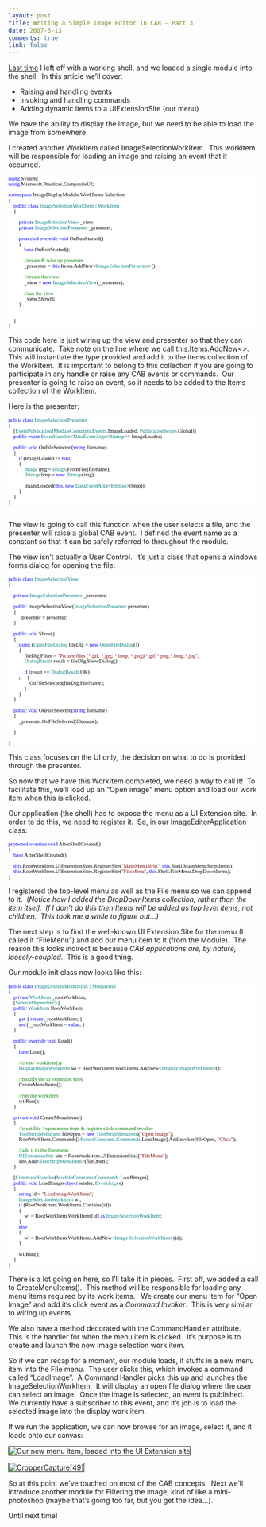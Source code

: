 ```yaml
--- 
layout: post
title: Writing a Simple Image Editor in CAB - Part 3
date: 2007-3-13
comments: true
link: false
---
```

<p><a href="http://www.flux88.com/2007/03/09/Writing+A+Simple+Image+Editor+In+CAB++Part+2.aspx">Last time</a> I left off with a working shell, and we loaded a single module into the shell.&nbsp; In this article we&rsquo;ll cover:</p><ul><li>Raising and handling events</li><li>Invoking and handling commands</li><li>Adding dynamic items to a UIExtensionSite (our menu)</li></ul><p>We have the ability to display the image, but we need to be able to load the image from somewhere.&nbsp; </p><p>I created another WorkItem called ImageSelectionWorkItem.&nbsp; This workitem will be responsible for loading an image and raising an event that it occurred.</p><div style="FONT-SIZE: 8pt; BACKGROUND: white; COLOR: black; FONT-FAMILY: Consolas"><p style="MARGIN: 0px"><span style="COLOR: blue">using</span> System;</p><p style="MARGIN: 0px"><span style="COLOR: blue">using</span> Microsoft.Practices.CompositeUI;</p><p style="MARGIN: 0px">&nbsp;</p><p style="MARGIN: 0px"><span style="COLOR: blue">namespace</span> ImageDisplayModule.WorkItems.Selection</p><p style="MARGIN: 0px">{</p><p style="MARGIN: 0px">&nbsp; &nbsp; <span style="COLOR: blue">public</span> <span style="COLOR: blue">class</span> <span style="COLOR: teal">ImageSelectionWorkItem</span> : <span style="COLOR: teal">WorkItem</span></p><p style="MARGIN: 0px">&nbsp; &nbsp; {</p><p style="MARGIN: 0px">&nbsp;</p><p style="MARGIN: 0px">&nbsp; &nbsp; &nbsp; &nbsp; <span style="COLOR: blue">private</span> <span style="COLOR: teal">ImageSelectionView</span> _view;</p><p style="MARGIN: 0px">&nbsp; &nbsp; &nbsp; &nbsp; <span style="COLOR: blue">private</span> <span style="COLOR: teal">ImageSelectionPresenter</span> _presenter;</p><p style="MARGIN: 0px">&nbsp;</p><p style="MARGIN: 0px">&nbsp; &nbsp; &nbsp; &nbsp; <span style="COLOR: blue">protected</span> <span style="COLOR: blue">override</span> <span style="COLOR: blue">void</span> OnRunStarted()</p><p style="MARGIN: 0px">&nbsp; &nbsp; &nbsp; &nbsp; {</p><p style="MARGIN: 0px">&nbsp; &nbsp; &nbsp; &nbsp; &nbsp; &nbsp; <span style="COLOR: blue">base</span>.OnRunStarted();</p><p style="MARGIN: 0px">&nbsp;</p><p style="MARGIN: 0px">&nbsp; &nbsp; &nbsp; &nbsp; &nbsp; &nbsp; <span style="COLOR: green">//create &amp; wire up presenter</span></p><p style="MARGIN: 0px">&nbsp; &nbsp; &nbsp; &nbsp; &nbsp; &nbsp; _presenter = <span style="COLOR: blue">this</span>.Items.AddNew&lt;<span style="COLOR: teal">ImageSelectionPresenter</span>&gt;();</p><p style="MARGIN: 0px">&nbsp;</p><p style="MARGIN: 0px">&nbsp; &nbsp; &nbsp; &nbsp; &nbsp; &nbsp; <span style="COLOR: green">//create the view</span></p><p style="MARGIN: 0px">&nbsp; &nbsp; &nbsp; &nbsp; &nbsp; &nbsp; _view = <span style="COLOR: blue">new</span> <span style="COLOR: teal">ImageSelectionView</span>(_presenter);</p><p style="MARGIN: 0px">&nbsp;</p><p style="MARGIN: 0px">&nbsp; &nbsp; &nbsp; &nbsp; &nbsp; &nbsp; <span style="COLOR: green">//run the view</span></p><p style="MARGIN: 0px">&nbsp; &nbsp; &nbsp; &nbsp; &nbsp; &nbsp; _view.Show();&nbsp; &nbsp; &nbsp; &nbsp; &nbsp; </p><p style="MARGIN: 0px">&nbsp; &nbsp; &nbsp; &nbsp; }&nbsp; &nbsp; &nbsp; &nbsp; &nbsp; &nbsp; </p><p style="MARGIN: 0px">&nbsp;</p><p style="MARGIN: 0px">&nbsp;</p><p style="MARGIN: 0px">&nbsp; &nbsp; }</p><p style="MARGIN: 0px">}</p></div><!--EndFragment--><p>This code here is just wiring up the view and presenter so that they can communicate.&nbsp; Take note on the line where we call this.Items.AddNew&lt;&gt;.&nbsp; This will instantiate the type provided and add it to the items collection of the WorkItem.&nbsp; It is important to belong to this collection if you are going to participate in any handle or raise any CAB events or commands.&nbsp; Our presenter is going to raise an event, so it needs to be added to the Items collection of the WorkItem.</p><p>Here is the presenter:</p><div style="FONT-SIZE: 8pt; BACKGROUND: white; COLOR: black; FONT-FAMILY: Consolas"><p style="MARGIN: 0px"><span style="COLOR: blue">public</span> <span style="COLOR: blue">class</span> <span style="COLOR: teal">ImageSelectionPresenter</span></p><p style="MARGIN: 0px">{</p><p style="MARGIN: 0px">&nbsp; &nbsp; [<span style="COLOR: teal">EventPublication</span>(<span style="COLOR: teal">ModuleConstants</span>.<span style="COLOR: teal">Events</span>.ImageLoaded, <span style="COLOR: teal">PublicationScope</span>.Global)]</p><p style="MARGIN: 0px">&nbsp; &nbsp; <span style="COLOR: blue">public</span> <span style="COLOR: blue">event</span> <span style="COLOR: teal">EventHandler</span>&lt;<span style="COLOR: teal">DataEventArgs</span>&lt;<span style="COLOR: teal">Bitmap</span>&gt;&gt; ImageLoaded;</p><p style="MARGIN: 0px">&nbsp;</p><p style="MARGIN: 0px">&nbsp; &nbsp; <span style="COLOR: blue">public</span> <span style="COLOR: blue">void</span> OnFileSelected(<span style="COLOR: blue">string</span> filename)</p><p style="MARGIN: 0px">&nbsp; &nbsp; {</p><p style="MARGIN: 0px">&nbsp; &nbsp; &nbsp; &nbsp; <span style="COLOR: blue">if</span> (ImageLoaded != <span style="COLOR: blue">null</span>)</p><p style="MARGIN: 0px">&nbsp; &nbsp; &nbsp; &nbsp; {</p><p style="MARGIN: 0px">&nbsp; &nbsp; &nbsp; &nbsp; &nbsp; &nbsp; <span style="COLOR: teal">Image</span> img = <span style="COLOR: teal">Image</span>.FromFile(filename);</p><p style="MARGIN: 0px">&nbsp; &nbsp; &nbsp; &nbsp; &nbsp; &nbsp; <span style="COLOR: teal">Bitmap</span> bmp = <span style="COLOR: blue">new</span> <span style="COLOR: teal">Bitmap</span>(img);</p><p style="MARGIN: 0px">&nbsp;</p><p style="MARGIN: 0px">&nbsp; &nbsp; &nbsp; &nbsp; &nbsp; &nbsp; ImageLoaded(<span style="COLOR: blue">this</span>, <span style="COLOR: blue">new</span> <span style="COLOR: teal">DataEventArgs</span>&lt;<span style="COLOR: teal">Bitmap</span>&gt;(bmp));</p><p style="MARGIN: 0px">&nbsp; &nbsp; &nbsp; &nbsp; }</p><p style="MARGIN: 0px">&nbsp; &nbsp; }</p><p style="MARGIN: 0px">}</p></div><p><!--EndFragment--><br />The view is going to call this function when the user selects a file, and the presenter will raise a global CAB event.&nbsp; I defined the event name as a constant so that it can be safely referred to throughout the module.</p><p>The view isn&rsquo;t actually a User Control.&nbsp; It&rsquo;s just a class that opens a windows forms dialog for opening the file:</p><div style="FONT-SIZE: 8pt; BACKGROUND: white; COLOR: black; FONT-FAMILY: Consolas"><p style="MARGIN: 0px"><span style="COLOR: blue">public</span> <span style="COLOR: blue">class</span> <span style="COLOR: teal">ImageSelectionView</span></p><p style="MARGIN: 0px">{</p><p style="MARGIN: 0px">&nbsp;</p><p style="MARGIN: 0px">&nbsp; &nbsp; <span style="COLOR: blue">private</span> <span style="COLOR: teal">ImageSelectionPresenter</span> _presenter; </p><p style="MARGIN: 0px">&nbsp;</p><p style="MARGIN: 0px">&nbsp; &nbsp; <span style="COLOR: blue">public</span> ImageSelectionView(<span style="COLOR: teal">ImageSelectionPresenter</span> presenter)</p><p style="MARGIN: 0px">&nbsp; &nbsp; {</p><p style="MARGIN: 0px">&nbsp; &nbsp; &nbsp; &nbsp; _presenter = presenter;</p><p style="MARGIN: 0px">&nbsp; &nbsp; }</p><p style="MARGIN: 0px">&nbsp;</p><p style="MARGIN: 0px">&nbsp; &nbsp; <span style="COLOR: blue">public</span> <span style="COLOR: blue">void</span> Show()</p><p style="MARGIN: 0px">&nbsp; &nbsp; {</p><p style="MARGIN: 0px">&nbsp; &nbsp; &nbsp; &nbsp; <span style="COLOR: blue">using</span> (<span style="COLOR: teal">OpenFileDialog</span> fileDlg = <span style="COLOR: blue">new</span> <span style="COLOR: teal">OpenFileDialog</span>())</p><p style="MARGIN: 0px">&nbsp; &nbsp; &nbsp; &nbsp; {</p><p style="MARGIN: 0px">&nbsp; &nbsp; &nbsp; &nbsp; &nbsp; &nbsp; fileDlg.Filter = <span style="COLOR: maroon">"Picture files (*.gif; *.jpg; *.bmp; *.png)|*.gif;*.png;*.bmp;*.jpg"</span>;</p><p style="MARGIN: 0px">&nbsp; &nbsp; &nbsp; &nbsp; &nbsp; &nbsp; <span style="COLOR: teal">DialogResult</span> result = fileDlg.ShowDialog();</p><p style="MARGIN: 0px">&nbsp;</p><p style="MARGIN: 0px">&nbsp; &nbsp; &nbsp; &nbsp; &nbsp; &nbsp; <span style="COLOR: blue">if</span> (result == <span style="COLOR: teal">DialogResult</span>.OK)</p><p style="MARGIN: 0px">&nbsp; &nbsp; &nbsp; &nbsp
; &nbsp; &nbsp; {</p><p style="MARGIN: 0px">&nbsp; &nbsp; &nbsp; &nbsp; &nbsp; &nbsp; &nbsp; &nbsp; OnFileSelected(fileDlg.FileName);</p><p style="MARGIN: 0px">&nbsp; &nbsp; &nbsp; &nbsp; &nbsp; &nbsp; }</p><p style="MARGIN: 0px">&nbsp; &nbsp; &nbsp; &nbsp; }</p><p style="MARGIN: 0px">&nbsp; &nbsp; }</p><p style="MARGIN: 0px">&nbsp;</p><p style="MARGIN: 0px">&nbsp; &nbsp; <span style="COLOR: blue">public</span> <span style="COLOR: blue">void</span> OnFileSelected(<span style="COLOR: blue">string</span> filename)</p><p style="MARGIN: 0px">&nbsp; &nbsp; {</p><p style="MARGIN: 0px">&nbsp; &nbsp; &nbsp; &nbsp; _presenter.OnFileSelected(filename);</p><p style="MARGIN: 0px">&nbsp;</p><p style="MARGIN: 0px">&nbsp; &nbsp; }</p><p style="MARGIN: 0px">&nbsp;</p><p style="MARGIN: 0px">}</p></div><p>This class focuses on the UI only, the decision on what to do is provided through the presenter.</p><p>So now that we have this WorkItem completed, we need a way to call it!&nbsp; To facilitate this, we&rsquo;ll load up an &ldquo;Open image&rdquo; menu option and load our work item when this is clicked.</p><p>Our application (the shell) has to expose the menu as a UI Extension site.&nbsp; In order to do this, we need to register it.&nbsp; So, in our ImageEditorApplication class:</p><div style="FONT-SIZE: 8pt; BACKGROUND: white; COLOR: black; FONT-FAMILY: Consolas"><p style="MARGIN: 0px"><span style="COLOR: blue">protected</span> <span style="COLOR: blue">override</span> <span style="COLOR: blue">void</span> AfterShellCreated()</p><p style="MARGIN: 0px">{</p><p style="MARGIN: 0px">&nbsp; &nbsp; <span style="COLOR: blue">base</span>.AfterShellCreated();</p><p style="MARGIN: 0px">&nbsp;</p><p style="MARGIN: 0px">&nbsp; &nbsp; <span style="COLOR: blue">this</span>.RootWorkItem.UIExtensionSites.RegisterSite(<span style="COLOR: maroon">"MainMenuStrip"</span>, <span style="COLOR: blue">this</span>.Shell.MainMenuStrip.Items);</p><p style="MARGIN: 0px">&nbsp; &nbsp; <span style="COLOR: blue">this</span>.RootWorkItem.UIExtensionSites.RegisterSite(<span style="COLOR: maroon">"FileMenu"</span>, <span style="COLOR: blue">this</span>.Shell.FileMenu.DropDownItems);</p><p style="MARGIN: 0px">}</p></div><!--EndFragment--><p>I registered the top-level menu as well as the File menu so we can append to it.&nbsp; <em>(Notice how I added the DropDownItems collection, rather than the item itself.&nbsp; If I don&rsquo;t&nbsp;do this then Items will be added as top level items, not children.&nbsp; This took me a while to figure out&hellip;)</em></p><p>The next step is to find the well-known UI Extension Site for the menu (I called it &ldquo;FileMenu&rdquo;) and add our menu item to it (from the Module).&nbsp; The reason this looks indirect is because <em>CAB applications are, by nature, loosely-coupled.</em>&nbsp; This is a good thing.</p><p>Our module init class now looks like this:</p><div style="FONT-SIZE: 8pt; BACKGROUND: white; COLOR: black; FONT-FAMILY: Consolas"><p style="MARGIN: 0px"><span style="COLOR: blue">public</span> <span style="COLOR: blue">class</span> <span style="COLOR: teal">ImageDisplayModuleInit</span> : <span style="COLOR: teal">ModuleInit</span></p><p style="MARGIN: 0px">{</p><p style="MARGIN: 0px">&nbsp; &nbsp; <span style="COLOR: blue">private</span> <span style="COLOR: teal">WorkItem</span> _rootWorkItem;</p><p style="MARGIN: 0px">&nbsp; &nbsp; [<span style="COLOR: teal">ServiceDependency</span>]</p><p style="MARGIN: 0px">&nbsp; &nbsp; <span style="COLOR: blue">public</span> <span style="COLOR: teal">WorkItem</span> RootWorkItem</p><p style="MARGIN: 0px">&nbsp; &nbsp; {</p><p style="MARGIN: 0px">&nbsp; &nbsp; &nbsp; &nbsp; <span style="COLOR: blue">get</span> { <span style="COLOR: blue">return</span> _rootWorkItem; }</p><p style="MARGIN: 0px">&nbsp; &nbsp; &nbsp; &nbsp; <span style="COLOR: blue">set</span> { _rootWorkItem = <span style="COLOR: blue">value</span>; }</p><p style="MARGIN: 0px">&nbsp; &nbsp; }</p><p style="MARGIN: 0px">&nbsp;</p><p style="MARGIN: 0px">&nbsp; &nbsp; <span style="COLOR: blue">public</span> <span style="COLOR: blue">override</span> <span style="COLOR: blue">void</span> Load()</p><p style="MARGIN: 0px">&nbsp; &nbsp; {</p><p style="MARGIN: 0px">&nbsp; &nbsp; &nbsp; &nbsp; <span style="COLOR: blue">base</span>.Load();&nbsp; &nbsp; &nbsp; &nbsp; &nbsp; &nbsp; &nbsp; &nbsp; &nbsp; &nbsp; &nbsp; &nbsp; </p><p style="MARGIN: 0px">&nbsp;</p><p style="MARGIN: 0px">&nbsp; &nbsp; &nbsp; &nbsp; <span style="COLOR: green">//create workitem(s)</span></p><p style="MARGIN: 0px">&nbsp; &nbsp; &nbsp; &nbsp; <span style="COLOR: teal">DisplayImageWorkItem</span> wi = RootWorkItem.WorkItems.AddNew&lt;<span style="COLOR: teal">DisplayImageWorkItem</span>&gt;();</p><p style="MARGIN: 0px">&nbsp;</p><p style="MARGIN: 0px">&nbsp; &nbsp; &nbsp; &nbsp; <span style="COLOR: green">//modify the ui extension sites</span></p><p style="MARGIN: 0px">&nbsp; &nbsp; &nbsp; &nbsp; CreateMenuItems();</p><p style="MARGIN: 0px">&nbsp;</p><p style="MARGIN: 0px">&nbsp; &nbsp; &nbsp; &nbsp; <span style="COLOR: green">//run the workitem</span></p><p style="MARGIN: 0px">&nbsp; &nbsp; &nbsp; &nbsp; wi.Run();</p><p style="MARGIN: 0px">&nbsp; &nbsp; }</p><p style="MARGIN: 0px">&nbsp;</p><p style="MARGIN: 0px">&nbsp; &nbsp; <span style="COLOR: blue">private</span> <span style="COLOR: blue">void</span> CreateMenuItems()</p><p style="MARGIN: 0px">&nbsp; &nbsp; {&nbsp; &nbsp; &nbsp; &nbsp; &nbsp; &nbsp; </p><p style="MARGIN: 0px">&nbsp; &nbsp; &nbsp; &nbsp; <span style="COLOR: green">//creat file-&gt;open menu item &amp; register click command invoker</span></p><p style="MARGIN: 0px">&nbsp; &nbsp; &nbsp; &nbsp; <span style="COLOR: teal">ToolStripMenuItem</span> fileOpen = <span style="COLOR: blue">new</span> <span style="COLOR: teal">ToolStripMenuItem</span>(<span style="COLOR: maroon">"Open Image"</span>);</p><p style="MARGIN: 0px">&nbsp; &nbsp; &nbsp; &nbsp; RootWorkItem.Commands[<span style="COLOR: teal">ModuleConstants</span>.<span style="COLOR: teal">Commands</span>.LoadImage].AddInvoker(fileOpen, <span style="COLOR: maroon">"Click"</span>); </p><p style="MARGIN: 0px">&nbsp;</p><p style="MARGIN: 0px">&nbsp; &nbsp; &nbsp; &nbsp; <span style="COLOR: green">//add it to the file menu</span></p><p style="MARGIN: 0px">&nbsp; &nbsp; &nbsp; &nbsp; <span style="COLOR: teal">UIExtensionSite</span> site = RootWorkItem.UIExtensionSites[<span style="COLOR: maroon">"FileMenu"</span>];&nbsp; &nbsp; &nbsp; &nbsp; &nbsp; &nbsp; &nbsp; &nbsp; &nbsp; &nbsp; &nbsp; &nbsp; </p><p style="MARGIN: 0px">&nbsp; &nbsp; &nbsp; &nbsp; site.Add&lt;<span style="COLOR: teal">ToolStripMenuItem</span>&gt;(fileOpen);</p><p style="MARGIN: 0px">&nbsp; &nbsp; }</p><p style="MARGIN: 0px">&nbsp;</p><p style="MARGIN: 0px">&nbsp; &nbsp; [<span style="COLOR: teal">CommandHandler</span>(<span style="COLOR: teal">ModuleConstants</span>.<span style="COLOR: teal">Commands</span>.LoadImage)]</p><p style="MARGIN: 0px">&nbsp; &nbsp; <span style="COLOR: blue">public</span> <span style="COLOR: blue">void</span> LoadImage(<span style="COLOR: blue">object</span> sender, <span style="COLOR: teal">EventArgs</span> e)</p><p style="MARGIN: 0px">&nbsp; &nbsp; {</p><p style="MARGIN: 0px">&nbsp; &nbsp; &nbsp; &nbsp; <span style="COLOR: blue">string</span> id = <span style="COLOR: maroon">"LoadImageWorkItem"</span>;</p><p style="MARGIN: 0px">&nbsp; &nbsp; &nbsp; &nbsp; <span style="COLOR: teal">ImageSelectionWorkItem</span> wi;</p><p style="MARGIN: 0px">&nbsp; &nbsp; &nbsp; &nbsp; <span style="COLOR: blue">if</span> (RootWorkItem.WorkItems.Contains(id))</p><p style="MARGIN: 0px">&nbsp; &nbsp; &nbsp; &nbsp; {</p><p style="MARGIN: 0px">&nbsp; &nbsp; &nbsp; &nbsp; &nbsp; &nbsp; wi = RootWorkItem.WorkItems[id] <span style="COLOR: blue">as</span> <span style="COLOR: teal">ImageSelectionWorkItem</span>;</p><p style="MARGIN: 0px">&nbsp; &nbsp; &nbsp; &nbsp; }</p><p style="MARGIN: 0px">&nbsp; &nbsp; &nbsp; &nbsp; <span style="COLOR: blue">else</span></p><p style="MARGIN: 0px">&nbsp; &nbsp; &nbsp; &nbsp; {</p><p style="MARGIN: 0px">&nbsp; &nbsp; &nbsp; &nbsp; &nbsp; &nbsp; wi = RootWorkItem.WorkItems.AddNew&lt;<span style="COLOR: teal">Image
SelectionWorkItem</span>&gt;(id);</p><p style="MARGIN: 0px">&nbsp; &nbsp; &nbsp; &nbsp; }</p><p style="MARGIN: 0px">&nbsp;</p><p style="MARGIN: 0px">&nbsp; &nbsp; &nbsp; &nbsp; wi.Run();</p><p style="MARGIN: 0px">&nbsp; &nbsp; }</p><p style="MARGIN: 0px">}</p></div><!--EndFragment--><p>There is a lot going on here, so I&rsquo;ll take it in pieces.&nbsp; First off, we added a call to CreateMenuItems().&nbsp; This method will be responsible for loading any menu items required by its work items.&nbsp;&nbsp; We create our menu item for &ldquo;Open Image&rdquo; and add it&rsquo;s click event as a <em>Command Invoker</em>.&nbsp; This is very similar to wiring up events.</p><p>We also have a method decorated with the CommandHandler attribute.&nbsp; This is the handler for when the menu item is clicked.&nbsp; It&rsquo;s purpose is to create and launch the new image selection work item.</p><p>So if we can recap for a moment, our module loads, it stuffs in a new menu item into the File menu.&nbsp; The user clicks this, which invokes a command called &ldquo;LoadImage&rdquo;.&nbsp; A Command Handler picks this up and launches the ImageSelectionWorkItem.&nbsp; It will display an open file dialog where the user can select an image.&nbsp; Once the image is selected, an event is published.&nbsp; We currently have a subscriber to this event, and it&rsquo;s job is to load the selected image into the display work item.</p><p>If we run the application, we can now browse for an image, select it, and it loads onto our canvas:</p><p><img src="/images/CropperCapture%5B48%5D_small_.jpg" alt="Our new menu item, loaded into the UI Extension site"  border="1"  /></p><p><img src="/images/CropperCapture%5B49%5D_small_.jpg" alt="CropperCapture[49]"  border="1"  /></p><p>So at this point we&rsquo;ve touched on most of the CAB concepts.&nbsp; Next we&rsquo;ll introduce another module for Filtering the image, kind of like a mini-photoshop (maybe that&rsquo;s going too far, but you get the idea&hellip;).</p><p>Until next time!</p>
